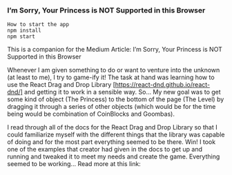 ### I’m Sorry, Your Princess is NOT Supported in this Browser

```
How to start the app
npm install
npm start
```

This is a companion for the Medium Article: I’m Sorry, Your Princess is NOT Supported in this Browser

Whenever I am given something to do or want to venture into the unknown (at least to me), I try to game-ify it! The task at hand was learning how to use the React Drag and Drop Library [https://react-dnd.github.io/react-dnd/] and getting it to work in a sensible way. So… My new goal was to get some kind of object (The Princess) to the bottom of the page (The Level) by dragging it through a series of other objects (which would be for the time being would be combination of CoinBlocks and Goombas).


I read through all of the docs for the React Drag and Drop Library so that I could familiarize myself with the different things that the library was capable of doing and for the most part everything seemed to be there. Win! I took one of the examples that creator had given in the docs to get up and running and tweaked it to meet my needs and create the game. Everything seemed to be working... Read more at this link: 
